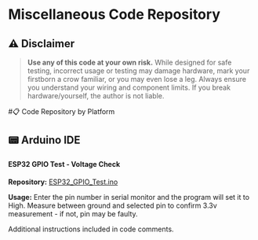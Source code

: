 # Miscellaneous Code Repository

## ⚠️ Disclaimer
> **Use any of this code at your own risk.** While designed for safe testing, incorrect usage or testing may damage hardware, mark your firstborn a crow familiar, or you may even lose a leg. Always ensure you understand your wiring and component limits. If you break hardware/yourself, the author is not liable.



#📋 Code Repository by Platform

## 📟 Arduino IDE

#### ESP32 GPIO Test - Voltage Check
**Repository:** [ESP32_GPIO_Test.ino](https://github.com/DisasterofPuppets/Miscellaneous-Code/blob/main/ESP32_GPIO_Test.ino)

**Usage:** Enter the pin number in serial monitor and the program will set it to High. Measure between ground and selected pin to confirm 3.3v measurement - if not, pin may be faulty.

Additional instructions included in code comments.
